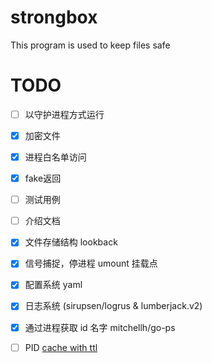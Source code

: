 # strongbox
This program is used to keep files safe

# TODO

- [ ] 以守护进程方式运行
- [x] 加密文件
- [x] 进程白名单访问
- [x] fake返回
- [ ] 测试用例
- [ ] 介绍文档
- [x] 文件存储结构 lookback
- [x] 信号捕捉，停进程 umount 挂载点
- [x] 配置系统 yaml
- [x] 日志系统 (sirupsen/logrus & lumberjack.v2)
- [x] 通过进程获取 id 名字 mitchellh/go-ps

- [ ] PID [cache with ttl](https://pkg.go.dev/github.com/bserdar/golang-lru#section-readme)

